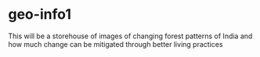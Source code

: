# geo-info1
This will be a storehouse of images of changing forest patterns of India and how much change can be mitigated through better living practices
